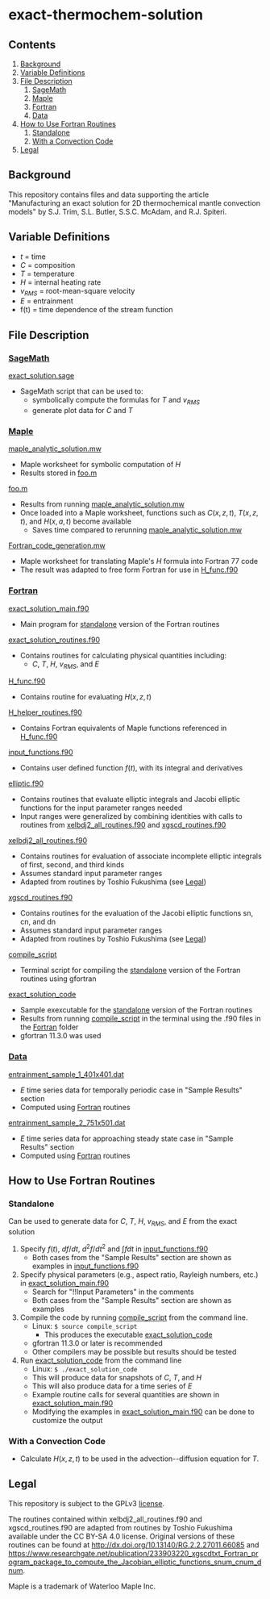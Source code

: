# exact-thermochem-solution

## Contents
1. [Background](#background)
2. [Variable Definitions](#variable-definitions)
3. [File Description](#file-description)
    1. [SageMath](#sagemath)
    2. [Maple](#maple)
    3. [Fortran](#fortran)
    4. [Data](#data)
4. [How to Use Fortran Routines](#how-to-use-fortran-routines)
    1. [Standalone](#standalone)
    2. [With a Convection Code](#with-a-convection-code)
5. [Legal](#legal)

## Background

This repository contains files and data supporting the article "Manufacturing an exact solution for 2D thermochemical mantle convection models" by S.J. Trim, S.L. Butler, S.S.C. McAdam, and R.J. Spiteri.

## Variable Definitions
* $t$ = time
* $C$ = composition
* $T$ = temperature
* $H$ = internal heating rate
* $v_{RMS}$ = root-mean-square velocity
* $E$ = entrainment
* f(t) = time dependence of the stream function

## File Description

### [SageMath](/SageMath)
[exact_solution.sage](/SageMath/exact_solution.sage)
* SageMath script that can be used to:
    * symbolically compute the formulas for $T$ and $v_{RMS}$
    * generate plot data for $C$ and $T$

### [Maple](/Maple)
[maple_analytic_solution.mw](/Maple/maple_analytic_solution.mw)
* Maple worksheet for symbolic computation of $H$
* Results stored in [foo.m](/Maple/foo.m) 

[foo.m](/Maple/foo.m)
* Results from running [maple_analytic_solution.mw](/Maple/maple_analytic_solution.mw)
* Once loaded into a Maple worksheet, functions such as $C(x,z,t)$, $T(x,z,t)$, and $H(x,a,t)$ become available
    * Saves time compared to rerunning [maple_analytic_solution.mw](/Maple/maple_analytic_solution.mw) 

[Fortran_code_generation.mw](/Maple/Fortran_code_generation.mw)
* Maple worksheet for translating Maple's $H$ formula into Fortran 77 code
* The result was adapted to free form Fortran for use in [H_func.f90](/Fortran/H_func.f90)

### [Fortran](/Fortran)
[exact_solution_main.f90](/Fortran/exact_solution_main.f90)
* Main program for [standalone](#standalone) version of the Fortran routines

[exact_solution_routines.f90](/Fortran/exact_solution_routines.f90)
* Contains routines for calculating physical quantities including:
    * $C$, $T$, $H$, $v_{RMS}$, and $E$

[H_func.f90](/Fortran/H_func.f90)
* Contains routine for evaluating $H(x,z,t)$

[H_helper_routines.f90](/Fortran/H_helper_routines.f90)
* Contains Fortran equivalents of Maple functions referenced in [H_func.f90](/Fortran/H_func.f90)

[input_functions.f90](/Fortran/input_functions.f90)
* Contains user defined function $f(t)$, with its integral and derivatives

[elliptic.f90](/Fortran/elliptic.f90)
* Contains routines that evaluate elliptic integrals and Jacobi elliptic functions for the input parameter ranges needed
* Input ranges were generalized by combining identities with calls to routines from [xelbdj2_all_routines.f90](/Fortran/xelbdj2_all_routines.f90) and [xgscd_routines.f90](/Fortran/xgscd_routines.f90)

[xelbdj2_all_routines.f90](/Fortran/xelbdj2_all_routines.f90)
* Contains routines for evaluation of associate incomplete elliptic integrals of first, second, and third kinds
* Assumes standard input parameter ranges
* Adapted from routines by Toshio Fukushima (see [Legal](#legal))

[xgscd_routines.f90](/Fortran/xgscd_routines.f90)
* Contains routines for the evaluation of the Jacobi elliptic functions sn, cn, and dn
* Assumes standard input parameter ranges
* Adapted from routines by Toshio Fukushima (see [Legal](#legal))

[compile_script](/Fortran/compile_script)
* Terminal script for compiling the [standalone](#standalone) version of the Fortran routines using gfortran

[exact_solution_code](/Fortran/exact_solution_code)
* Sample exexcutable for the [standalone](#standalone) version of the Fortran routines
* Results from running [compile_script](/Fortran/compile_script) in the terminal using the .f90 files in the [Fortran](/Fortran) folder
* gfortran 11.3.0 was used  

### [Data](/Data)
[entrainment_sample_1_401x401.dat](/Data/entrainment_sample_1_401x401.dat)
* $E$ time series data for temporally periodic case in "Sample Results" section 
* Computed using [Fortran](/Fortran) routines

[entrainment_sample_2_751x501.dat](/Data/entrainment_sample_2_751x501.dat)
* $E$ time series data for approaching steady state case in "Sample Results" section
* Computed using [Fortran](/Fortran) routines

## How to Use Fortran Routines

### Standalone
Can be used to generate data for $C$, $T$, $H$, $v_{RMS}$, and $E$ from the exact solution

1. Specify $f(t)$, $df/dt$, $d^2 f/dt^2$ and $\int f dt$ in [input_functions.f90](/Fortran/input_functions.f90)
    * Both cases from the "Sample Results" section are shown as examples in [input_functions.f90](/Fortran/input_functions.f90)
2. Specify physical parameters (e.g., aspect ratio, Rayleigh numbers, etc.) in [exact_solution_main.f90](/Fortran/exact_solution_main.f90)
    * Search for "!!Input Parameters" in the comments
    * Both cases from the "Sample Results" section are shown as examples
3. Compile the code by running [compile_script](/Fortran/compile_script) from the command line.
    * Linux: `$ source compile_script`
        * This produces the executable [exact_solution_code](/Fortran/exact_solution_code)
    * gfortran 11.3.0 or later is recommended
    * Other compilers may be possible but results should be tested
4. Run [exact_solution_code](/Fortran/exact_solution_code) from the command line
    * Linux: `$ ./exact_solution_code`
    * This will produce data for snapshots of $C$, $T$, and $H$
    * This will also produce data for a time series of $E$
    * Example routine calls for several quantities are shown in [exact_solution_main.f90](/Fortran/exact_solution_main.f90)
    * Modifying the examples in [exact_solution_main.f90](/Fortran/exact_solution_main.f90) can be done to customize the output

### With a Convection Code
* Calculate $H(x,z,t)$ to be used in the advection--diffusion equation for $T$. 

## Legal

This repository is subject to the GPLv3 [license](/LICENSE).

The routines contained within xelbdj2_all_routines.f90 and xgscd_routines.f90 are adapted from routines by Toshio Fukushima available under the CC BY-SA 4.0 license. Original versions of these routines can be found at http://dx.doi.org/10.13140/RG.2.2.27011.66085 and https://www.researchgate.net/publication/233903220_xgscdtxt_Fortran_program_package_to_compute_the_Jacobian_elliptic_functions_snum_cnum_dnum.

Maple is a trademark of Waterloo Maple Inc.
